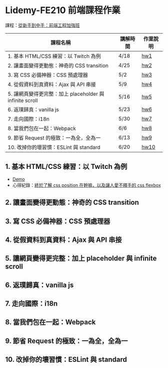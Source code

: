 # Lidemy-FE210 前端課程作業

課程：[從新手到中手：前端工程加強班](https://github.com/aszx87410/frontend-intermediate-course)

| 課程名稱 |	講解時間 |	作業說明 |
| ------- | ------- | -------- |
| 1. 基本 HTML/CSS 練習：以 Twitch 為例 |	4/18 |	[hw1](https://github.com/aszx87410/frontend-intermediate-course/blob/master/homeworks/hw1.md) |
| 2. 讓畫面變得更動態：神奇的 CSS transition | 	4/25 | 	[hw2](https://github.com/aszx87410/frontend-intermediate-course/blob/master/homeworks/hw2.md) |
| 3. 寫 CSS 必備神器：CSS 預處理器 | 	5/2 | [hw3](https://github.com/aszx87410/frontend-intermediate-course/blob/master/homeworks/hw3.md) |
| 4. 從假資料到真資料：Ajax 與 API 串接 | 	5/9 | [hw4](https://github.com/aszx87410/frontend-intermediate-course/blob/master/homeworks/hw4.md) |
| 5. 讓網頁變得更完整：加上 placeholder 與 infinite scroll | 	5/16 | 	[hw5](https://github.com/aszx87410/frontend-intermediate-course/blob/master/homeworks/hw5.md) |
| 6. 返璞歸真：vanilla js | 	5/23 | 	[hw6](https://github.com/aszx87410/frontend-intermediate-course/blob/master/homeworks/hw6.md) |
| 7. 走向國際：i18n | 	5/30 | 	[hw7](https://github.com/aszx87410/frontend-intermediate-course/blob/master/homeworks/hw7.md) |
| 8. 當我們包在一起：Webpack | 	6/6 | [hw8](https://github.com/aszx87410/frontend-intermediate-course/blob/master/homeworks/hw8.md) |
| 9. 節省 Request 的極致：一為全，全為一 | 6/13 | 	[hw9](https://github.com/aszx87410/frontend-intermediate-course/blob/master/homeworks/hw9.md) | 
| 10. 改掉你的壞習慣：ESLint 與 standard | 	6/20 | [hw10](https://github.com/aszx87410/frontend-intermediate-course/blob/master/homeworks/hw10.md) | 

## 1. 基本 HTML/CSS 練習：以 Twitch 為例

- [Demo](https://codepen.io/laiyenju/pen/dyYQLjY )
- 心得紀錄：[終於了解 css position 在幹嘛，以及讓人愛不釋手的 css flexbox](https://github.com/laiyenju/lidemy-fe210-hw/tree/master/fe210-hw1)

## 2. 讓畫面變得更動態：神奇的 CSS transition
## 3. 寫 CSS 必備神器：CSS 預處理器
## 4. 從假資料到真資料：Ajax 與 API 串接
## 5. 讓網頁變得更完整：加上 placeholder 與 infinite scroll
## 6. 返璞歸真：vanilla js
## 7. 走向國際：i18n
## 8. 當我們包在一起：Webpack
## 9. 節省 Request 的極致：一為全，全為一
## 10. 改掉你的壞習慣：ESLint 與 standard
